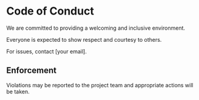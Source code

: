 # Code of Conduct
 
We are committed to providing a welcoming and inclusive environment.

Everyone is expected to show respect and courtesy to others.

For issues, contact [your email].

## Enforcement

Violations may be reported to the project team and appropriate actions will be taken.
